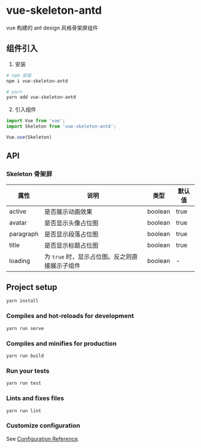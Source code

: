 # vue-skeleton-antd
vue 构建的 ant design 风格骨架屏组件

## 组件引入

1. 安装

```bash
# npm 安装
npm i vue-skeleton-antd

# yarn
yarn add vue-skeleton-antd
```

2. 引入组件

```js
import Vue from 'vue';
import Skeleton from 'vue-skeleton-antd';

Vue.use(Skeleton)
```

## API

### Skeleton 骨架屏

|  属性 |  说明 | 类型  |  默认值 |
| ------------ | ------------ | ------------ | ------------ |
|  active |  是否展示动画效果 | boolean  | true  |
|  avatar |  是否显示头像占位图 |  boolean |  true |
|  paragraph |  是否显示段落占位图 |  boolean |  true |
|  title |  是否显示标题占位图 |  boolean |  true |
|  loading |  为 `true` 时，显示占位图。反之则直接展示子组件 |  boolean |  - |


## Project setup
```
yarn install
```

### Compiles and hot-reloads for development
```
yarn run serve
```

### Compiles and minifies for production
```
yarn run build
```

### Run your tests
```
yarn run test
```

### Lints and fixes files
```
yarn run lint
```

### Customize configuration
See [Configuration Reference](https://cli.vuejs.org/config/).
